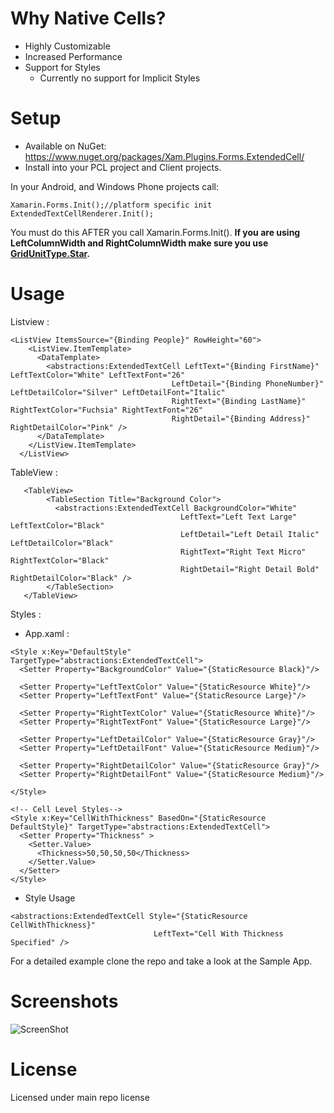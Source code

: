 # Why Native Cells?
* Highly Customizable
* Increased Performance
* Support for Styles
    * Currently no support for Implicit Styles   

# Setup
* Available on NuGet: https://www.nuget.org/packages/Xam.Plugins.Forms.ExtendedCell/
* Install into your PCL project and Client projects.

In your Android, and Windows Phone projects call:

```
Xamarin.Forms.Init();//platform specific init
ExtendedTextCellRenderer.Init();
```

You must do this AFTER you call Xamarin.Forms.Init(). **If you are using LeftColumnWidth and RightColumnWidth make sure you use [GridUnitType.Star](http://iosapi.xamarin.com/index.aspx?link=T%3AXamarin.Forms.GridUnitType).**

# Usage

Listview :
```
<ListView ItemsSource="{Binding People}" RowHeight="60">
    <ListView.ItemTemplate>
      <DataTemplate>
        <abstractions:ExtendedTextCell LeftText="{Binding FirstName}" LeftTextColor="White" LeftTextFont="26"
                                    LeftDetail="{Binding PhoneNumber}" LeftDetailColor="Silver" LeftDetailFont="Italic"
                                    RightText="{Binding LastName}" RightTextColor="Fuchsia" RightTextFont="26"
                                    RightDetail="{Binding Address}" RightDetailColor="Pink" />
      </DataTemplate>
    </ListView.ItemTemplate>
  </ListView>
```

TableView : 

```
   <TableView>
        <TableSection Title="Background Color">
          <abstractions:ExtendedTextCell BackgroundColor="White"
                                      LeftText="Left Text Large" LeftTextColor="Black"
                                      LeftDetail="Left Detail Italic" LeftDetailColor="Black"
                                      RightText="Right Text Micro" RightTextColor="Black"
                                      RightDetail="Right Detail Bold" RightDetailColor="Black" />
        </TableSection>
   </TableView>
```

Styles : 

- App.xaml : 
```
<Style x:Key="DefaultStyle" TargetType="abstractions:ExtendedTextCell">
  <Setter Property="BackgroundColor" Value="{StaticResource Black}"/>
  
  <Setter Property="LeftTextColor" Value="{StaticResource White}"/>
  <Setter Property="LeftTextFont" Value="{StaticResource Large}"/>

  <Setter Property="RightTextColor" Value="{StaticResource White}"/>
  <Setter Property="RightTextFont" Value="{StaticResource Large}"/>

  <Setter Property="LeftDetailColor" Value="{StaticResource Gray}"/>
  <Setter Property="LeftDetailFont" Value="{StaticResource Medium}"/>
  
  <Setter Property="RightDetailColor" Value="{StaticResource Gray}"/>
  <Setter Property="RightDetailFont" Value="{StaticResource Medium}"/>

</Style>
      
<!-- Cell Level Styles--> 
<Style x:Key="CellWithThickness" BasedOn="{StaticResource DefaultStyle}" TargetType="abstractions:ExtendedTextCell">
  <Setter Property="Thickness" >
    <Setter.Value>
      <Thickness>50,50,50,50</Thickness>
    </Setter.Value>
  </Setter>
</Style>
```
- Style Usage
```
<abstractions:ExtendedTextCell Style="{StaticResource CellWithThickness}"
                                LeftText="Cell With Thickness Specified" />
```

For a detailed example clone the repo and take a look at the Sample App.

# Screenshots

![ScreenShot](https://raw.githubusercontent.com/paulpatarinski/Xamarin.Forms.Plugins/master/SampleApp/Images/Screenshots/ExtendedTextCell_All.PNG)

# License
Licensed under main repo license
